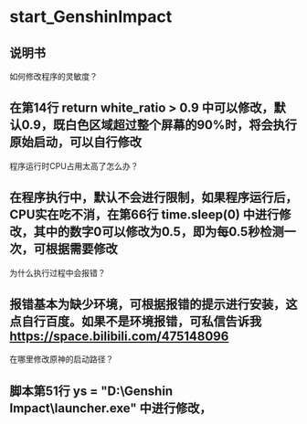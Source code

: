 # start_GenshinImpact
说明书
----------------------------------------------------------------------------------------------------------------
如何修改程序的灵敏度？

在第14行 return white_ratio > 0.9 中可以修改，默认0.9，既白色区域超过整个屏幕的90%时，将会执行原始启动，可以自行修改
----------------------------------------------------------------------------------------------------------------
程序运行时CPU占用太高了怎么办？

在程序执行中，默认不会进行限制，如果程序运行后，CPU实在吃不消，在第66行 time.sleep(0) 中进行修改，其中的数字0可以修改为0.5，即为每0.5秒检测一次，可根据需要修改
----------------------------------------------------------------------------------------------------------------
为什么执行过程中会报错？

报错基本为缺少环境，可根据报错的提示进行安装，这点自行百度。如果不是环境报错，可私信告诉我 https://space.bilibili.com/475148096
---------------------------------------------------------------------------------------------------------------
在哪里修改原神的启动路径？

脚本第51行  ys = "D:\Genshin Impact\launcher.exe" 中进行修改， 
----------------------------------------------------------------------------------------------------------------
